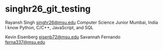 # singhr26_git_testing

Rayansh Singh
singhr26@msu.edu
Computer Science 
Junior
Mumbai, India
I know Python, C/C++, JavaScript, and SQL


Kevin Eisenberg eisenb72@msu.edu
Savannah Fernando ferna337@msu.edu
